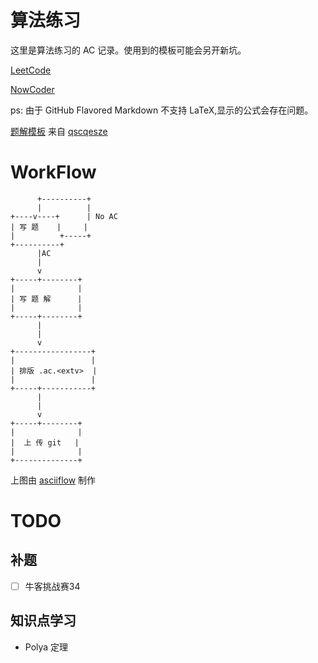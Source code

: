 # 算法练习

这里是算法练习的 AC 记录。使用到的模板可能会另开新坑。

[LeetCode](./LeetCode/)

[NowCoder](./Nowcoder/)

ps: 由于 GitHub Flavored Markdown 不支持 LaTeX,显示的公式会存在问题。

[题解模板](.SolutionTemplate.md) 来自 [qscqesze](https://www.cnblogs.com/qscqesze/p/4501550.html)

# WorkFlow

```
      +----------+
      |          |
+----v----+      | No AC
| 写 题    |     |
|          +-----+
+----------+
      |AC
      |
      v
+-----+--------+
|              |
| 写 题 解      |
|              |
+-----+--------+
      |
      |
      v
+-----------------+
|                 |
| 排版 .ac.<extv>  |
|                 |
+-----+-----------+
      |
      |
      v
+-----+--------+
|              |
|  上 传 git   |
|              |
+--------------+
```

上图由 [asciiflow](http://asciiflow.com/) 制作

# TODO
## 补题
- [ ] 牛客挑战赛34

## 知识点学习
- Polya 定理

